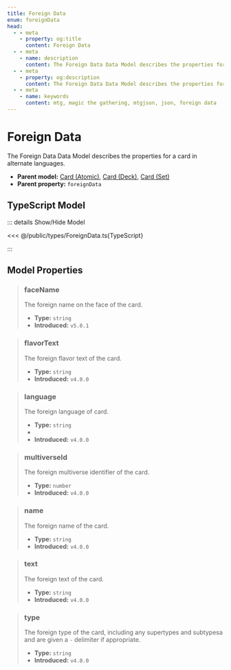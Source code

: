 ```yaml
---
title: Foreign Data
enum: foreignData
head:
  - - meta
    - property: og:title
      content: Foreign Data
  - - meta
    - name: description
      content: The Foreign Data Data Model describes the properties for a card in alternate languages.
  - - meta
    - property: og:description
      content: The Foreign Data Data Model describes the properties for a card in alternate languages.
  - - meta
    - name: keywords
      content: mtg, magic the gathering, mtgjson, json, foreign data
---
```


# Foreign Data

The Foreign Data Data Model describes the properties for a card in alternate languages.

- **Parent model:** [Card (Atomic)](/data-models/card-atomic/), [Card (Deck)](/data-models/card-deck/), [Card (Set)](/data-models/card-set/)
- **Parent property:** `foreignData`

## TypeScript Model

::: details Show/Hide Model

<<< @/public/types/ForeignData.ts{TypeScript}

:::

## Model Properties

> ### faceName <Badge type="warning" text="optional" />
>
> The foreign name on the face of the card.
>
> - **Type:** `string`
> - **Introduced:** `v5.0.1`

> ### flavorText <Badge type="warning" text="optional" />
>
> The foreign flavor text of the card.
>
> - **Type:** `string`
> - **Introduced:** `v4.0.0`

> ### language
>
> The foreign language of card.
>
> - **Type:** `string`
> - <ExampleField type='language'/>
> - **Introduced:** `v4.0.0`

> ### multiverseId <Badge type="warning" text="optional" />
>
> The foreign multiverse identifier of the card.
>
> - **Type:** `number`
> - **Introduced:** `v4.0.0`

> ### name
>
> The foreign name of the card.
>
> - **Type:** `string`
> - **Introduced:** `v4.0.0`

> ### text <Badge type="warning" text="optional" />
>
> The foreign text of the card.
>
> - **Type:** `string`
> - **Introduced:** `v4.0.0`

> ### type <Badge type="warning" text="optional" />
>
> The foreign type of the card, including any supertypes and subtypesa and are given a ` - ` delimiter if appropriate.
>
> - **Type:** `string`
> - **Introduced:** `v4.0.0`
